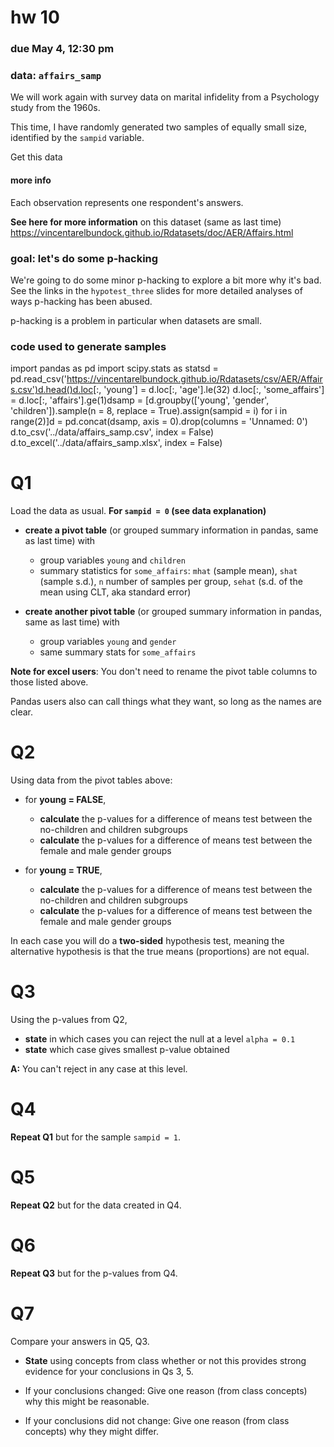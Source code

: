 # hw 10
### due May 4, 12:30 pm

### data: `affairs_samp`
We will work again with survey data on marital infidelity from a Psychology study from the 1960s. 

This time, I have randomly generated two samples of equally small size, identified by the `sampid` variable.

Get this data

#### more info
Each observation represents one respondent's answers.

**See here for more information** on this dataset (same as last time)
https://vincentarelbundock.github.io/Rdatasets/doc/AER/Affairs.html

### goal: let's do some p-hacking

We're going to do some minor p-hacking to explore a bit more why it's bad. See the links in the `hypotest_three` slides for more detailed analyses of ways p-hacking has been abused.

p-hacking is a problem in particular when datasets are small.

### code used to generate samples
import pandas as pd
import scipy.stats as statsd = pd.read_csv('https://vincentarelbundock.github.io/Rdatasets/csv/AER/Affairs.csv')d.head()d.loc[:, 'young'] = d.loc[:, 'age'].le(32)
d.loc[:, 'some_affairs'] = d.loc[:, 'affairs'].ge(1)dsamp = [d.groupby(['young', 'gender', 'children']).sample(n = 8, replace = True).assign(sampid = i) for i in range(2)]d = pd.concat(dsamp, axis = 0).drop(columns = 'Unnamed: 0')
d.to_csv('../data/affairs_samp.csv', index = False)
d.to_excel('../data/affairs_samp.xlsx', index = False)
# Q1
Load the data as usual. **For `sampid = 0` (see data explanation)**

- **create a pivot table** (or grouped summary information in pandas, same as last time) with 
    - group variables `young` and `children`
    - summary statistics for `some_affairs`: `mhat` (sample mean), `shat` (sample s.d.), `n` number of samples per group, `sehat` (s.d. of the mean using CLT, aka standard error)

- **create another pivot table** (or grouped summary information in pandas, same as last time) with 
    - group variables `young` and `gender`
    - same summary stats for `some_affairs`
    
**Note for excel users**: You don't need to rename the pivot table columns to those listed above.

Pandas users also can call things what they want, so long as the names are clear.

# Q2

Using data from the pivot tables above:

- for **young = FALSE**,
    - **calculate** the p-values for a difference of means test between the no-children and children subgroups
    - **calculate** the p-values for a difference of means test between the female and male gender groups
    
- for **young = TRUE**,
    - **calculate** the p-values for a difference of means test between the no-children and children subgroups
    - **calculate** the p-values for a difference of means test between the female and male gender groups
    
In each case you will do a **two-sided** hypothesis test, meaning the alternative hypothesis is that the true means (proportions) are not equal.

# Q3
Using the p-values from Q2, 

- **state** in which cases you can reject the null at a level `alpha = 0.1`
- **state** which case gives smallest p-value obtained


**A:** You can't reject in any case at this level.

# Q4

**Repeat Q1** but for the sample `sampid = 1`.

# Q5

**Repeat Q2** but for the data created in Q4.

# Q6

**Repeat Q3** but for the p-values from Q4.

# Q7

Compare your answers in Q5, Q3.

- **State** using concepts from class whether or not this provides strong evidence for your conclusions in Qs 3, 5.

- If your conclusions changed: Give one reason (from class concepts) why this might be reasonable.

- If your conclusions did not change: Give one reason (from class concepts) why they might differ.
